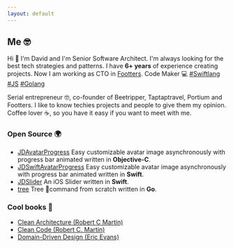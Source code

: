 ```yaml
---
layout: default
---
```


## Me 🤓
Hi 👋 I'm David and I'm Senior Software Architect. I'm always looking for the best tech strategies and patterns. I have **6+ years** of experience creating projects. Now I am working as CTO in [Footters](https://footters.com). Code Maker 💻 [#Swiftlang](https://twitter.com/hashtag/Swiftlang?src=hash)  [#JS](https://twitter.com/hashtag/JS?src=hash)  [#Golang](https://twitter.com/hashtag/Golang?src=hash)

Serial entrepreneur 🤓, co-founder of Beetripper, Taptaptravel, Portium and Footters. I like to know techies projects and people to give them my opinion. Coffee lover ☕️, so you have it easy if you want to meet with me.

### Open Source 🌍

- [JDAvatarProgress](https://github.com/JellyDevelopment/JDAvatarProgress) Easy customizable avatar image asynchronously with progress bar animated written in **Objective-C**.
- [JDSwiftAvatarProgress](https://github.com/JellyDevelopment/JDSwiftAvatarProgress) Easy customizable avatar image asynchronously with progress bar animated written in **Swift**.
- [JDSlider](https://github.com/JellyDevelopment/JDSlider) An iOS Slider written in **Swift**.
- [tree](https://github.com/davidlcarrascal/tree) Tree 🌲command from scratch written in **Go**.

### Cool books 📖

- [Clean Architecture (Robert C Martin)](https://amzn.to/2HdO76K)
- [Clean Code (Robert C. Martin)](https://amzn.to/2C6wq5U)
- [Domain-Driven Design (Eric Evans)](https://amzn.to/2VDeK99)
